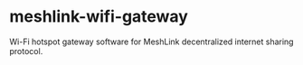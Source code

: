 # meshlink-wifi-gateway
Wi-Fi hotspot gateway software for MeshLink decentralized internet sharing protocol.
